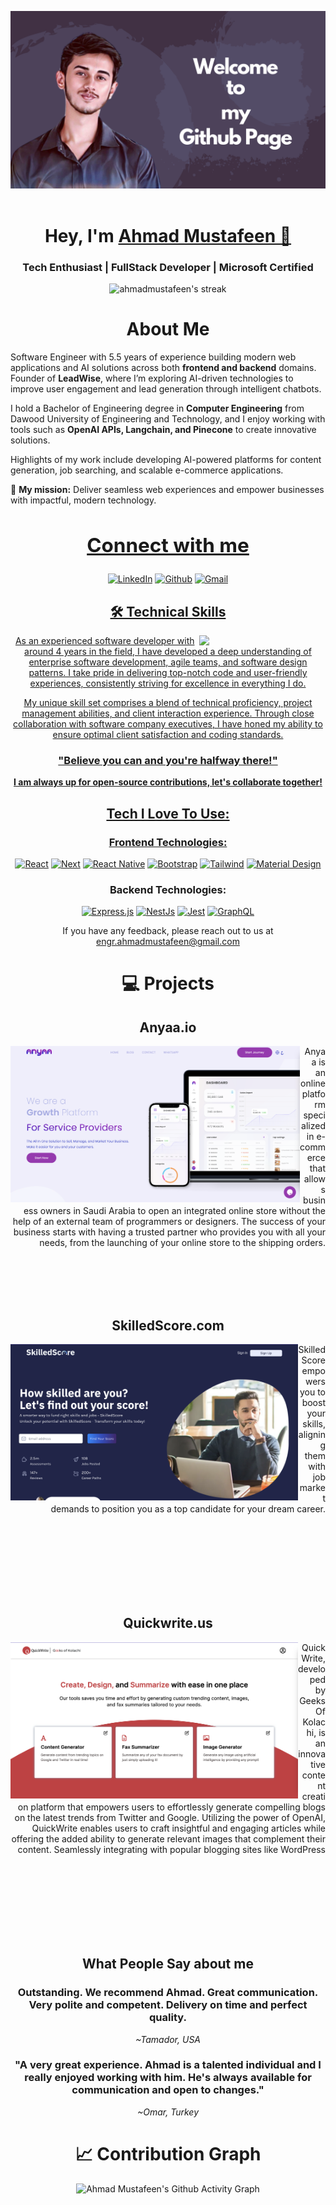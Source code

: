 ![GitHubBanner](https://github.com/ahmadmustafeen/ahmadmustafeen/blob/09f8e665a705f518cde8ca88489aaa4f0007c94b/Github.png)
<br/>
<br/>


<h1 align="center" >Hey, I'm <a href="https://ahmadmustafeen.com" target="_blank"> Ahmad Mustafeen 👋</a>
<br/>

### <h3 align="center">Tech Enthusiast | FullStack Developer | Microsoft Certified </h3>

<p align="center">
    <img title="🔥 Get streak stats for your profile at git.io/streak-stats" alt="ahmadmustafeen's streak" src="https://streak-stats.demolab.com/?user=ahmadmustafeen&theme=monokai-metallian&hide_border=true"/>
</p>
 
## <h1 align="center"> About Me </h1>

Software Engineer with 5.5 years of experience building modern web applications and AI solutions across both **frontend and backend** domains. Founder of **LeadWise**, where I’m exploring AI-driven technologies to improve user engagement and lead generation through intelligent chatbots.

I hold a Bachelor of Engineering degree in **Computer Engineering** from Dawood University of Engineering and Technology, and I enjoy working with tools such as **OpenAI APIs, Langchain, and Pinecone** to create innovative solutions.

Highlights of my work include developing AI-powered platforms for content generation, job searching, and scalable e-commerce applications.  

🚀 **My mission:** Deliver seamless web experiences and empower businesses with impactful, modern technology.


   <div align="center">

## <a  href="https://www.linkedin.com/in/ahmadmustafeen" target="_blank"><h2 align="center">Connect with me</h2></a>

<p align="center">
<a  href="https://www.linkedin.com/in/ahmadmustafeen" target="_blank"><img alt="LinkedIn" src="https://img.shields.io/badge/linkedin%20-%230077B5.svg?&style=for-the-badge&logo=linkedin&logoColor=white" /></a>
<a href="https://github.com/ahmadmustafeen" target="_blank"><img alt="Github" src="https://img.shields.io/badge/GitHub-100000?style=for-the-badge&logo=github&logoColor=white"/></a>
<a href="mailto:engr.ahmadmustafeen@gmail.com"><img  alt="Gmail" src="https://img.shields.io/badge/Gmail-D14836?style=for-the-badge&logo=gmail&logoColor=white" />

</p>
 <div align="center">

## 🛠 Technical Skills
   
   <img width="40%" align="right"   src="https://user-images.githubusercontent.com/90326051/196059543-f26eed56-e331-4211-8c0f-7ec25ab482de.png">

As an experienced software developer with around 4 years in the field, I have developed a deep understanding of enterprise software development, agile teams, and software design patterns. I take pride in delivering top-notch code and user-friendly experiences, consistently striving for excellence in everything I do.

My unique skill set comprises a blend of technical proficiency, project management abilities, and client interaction experience. Through close collaboration with software company executives, I have honed my ability to ensure optimal client satisfaction and coding standards.

### "Believe you can and you're halfway there!"

**I am always up for open-source contributions, let's collaborate together!**

## Tech I Love To Use:

### Frontend Technologies:

<p align="center"> 
  <a href="#"><img alt="React" src="https://img.shields.io/badge/React-20232a.svg?logo=react&logoColor=%2361DAFB"></a>
     <a href="#"><img alt="Next" src="https://img.shields.io/badge/NextJs-000000.svg?logo=Next.Js&logoColor=white"></a>
     <a href="#"><img alt="React Native" src="https://img.shields.io/badge/React%20Native-20232a.svg?logo=react&logoColor=%2361DAFB"></a>
    <a href="#"><img alt="Bootstrap" src="https://img.shields.io/badge/Bootstrap-7952B3.svg?logo=bootstrap&logoColor=white"></a>
    <a href="#"><img alt="Tailwind" src="https://img.shields.io/badge/-Tailwind-E8E8E8?logo=tailwindcss&logoColor=black%22"></a>
    <a href="#"><img alt="Material Design" src="https://img.shields.io/badge/Material%20Design-0081CB.svg?logo=material-design&logoColor=white"></a>
</p>

### Backend Technologies:

<p align="center"> 
<a href="#"><img alt="Express.js" src="https://img.shields.io/badge/Express.js-404d59.svg?logo=express&logoColor=white"></a>
    <a href="#"><img alt="NestJs" src="https://custom-icon-badges.demolab.com/badge/jest-ea2845.svg?logo=nestjs"></a>
    <a href="#"><img alt="Jest" src="https://custom-icon-badges.demolab.com/badge/jest-ff3c0c.svg?logo=jest"></a>
    <a href="#"><img alt="GraphQL" src="https://img.shields.io/badge/GraphQL-fff.svg?logo=graphql&logoColor=e10098"></a>
</p>

If you have any feedback, please reach out to us at engr.ahmadmustafeen@gmail.com

<h1 align="center">💻 Projects</h1>



## <h2>Anyaa.io</h2> 
    
<img height="250px" align="left"   src="https://github.com/ahmadmustafeen/ahmadmustafeen/blob/df6a870ab0844029227ffb6d52e5d012a0188dd0/anyaa.png">
   
<p align="right" height="250px">
    Anyaa is an online platform specialized in e-commerce that allows business owners in Saudi Arabia to open an integrated online store without the help of an external team of programmers or designers. The success of your business starts with having a trusted partner who provides you with all your needs, from the launching of your online store to the shipping orders.
</p>
<br/>
<br/>
<br/>
<br/>


## <h2>SkilledScore.com</h2>


    
<img  height="250px" align="left"   src="https://github.com/ahmadmustafeen/ahmadmustafeen/blob/af8cbc8af753f715085e8c71a4097dddac8d1fc3/skilledscore.png">
   
<p align="right" height="250px">
  SkilledScore empowers you to boost your skills, aligning them with job market demands to position you as a top candidate for your dream career.
</p>

<br/>
<br/>
<br/>
<br/>
<br/>
<br/>
<br/>


## <h2>Quickwrite.us</h2>


    
<img  height="250px" align="left"   src="https://github.com/ahmadmustafeen/ahmadmustafeen/blob/af8cbc8af753f715085e8c71a4097dddac8d1fc3/quickwrite.png">
   
<p align="right" height="250px">
  QuickWrite, developed by Geeks Of Kolachi, is an innovative content creation platform that empowers users to effortlessly generate compelling blogs on the latest trends from Twitter and Google. Utilizing the power of OpenAI, QuickWrite enables users to craft insightful and engaging articles while offering the added ability to generate relevant images that complement their content. Seamlessly integrating with popular blogging sites like WordPress
</p>

<br/>
<br/>
<br/>
<br/>
<br/>
<br/>
<br/>


## What People Say about me

<h3>Outstanding. We recommend Ahmad. Great communication. Very polite and competent. Delivery on time and perfect quality.</h3>
<i>~Tamador, USA</i>

<h3>"A very great experience. Ahmad is a talented individual and I really enjoyed working with him. He's always available for communication and open to changes."</h3>
<i>~Omar, Turkey</i>


 </div>

# 📈 Contribution Graph  

![Ahmad Mustafeen's Github Activity Graph](https://github-readme-activity-graph.vercel.app/graph?username=ahmadmustafeen&theme=react)

